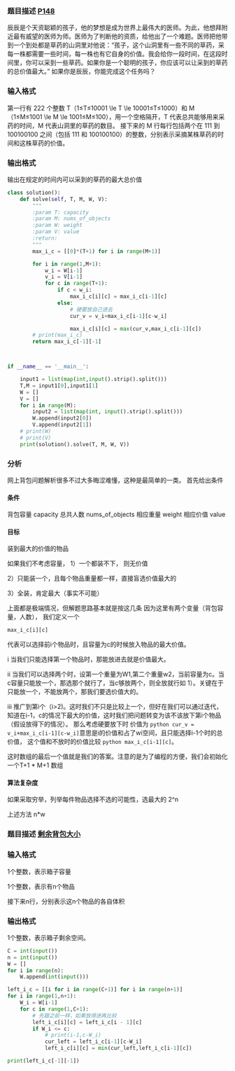 
### 题目描述 [P148](https://www.luogu.com.cn/problem/P1048)

辰辰是个天资聪颖的孩子，他的梦想是成为世界上最伟大的医师。为此，他想拜附近最有威望的医师为师。医师为了判断他的资质，给他出了一个难题。医师把他带到一个到处都是草药的山洞里对他说：“孩子，这个山洞里有一些不同的草药，采每一株都需要一些时间，每一株也有它自身的价值。我会给你一段时间，在这段时间里，你可以采到一些草药。如果你是一个聪明的孩子，你应该可以让采到的草药的总价值最大。”
如果你是辰辰，你能完成这个任务吗？

### 输入格式
第一行有 222 个整数 T（1≤T≤10001 \le T \le 10001≤T≤1000）和 M（1≤M≤1001 \le M \le 1001≤M≤100），用一个空格隔开，T 代表总共能够用来采药的时间，M 代表山洞里的草药的数目。
接下来的 M 行每行包括两个在 111 到 100100100 之间（包括 111 和 100100100）的整数，分别表示采摘某株草药的时间和这株草药的价值。
### 输出格式
输出在规定的时间内可以采到的草药的最大总价值


```python
class solution():
    def solve(self, T, M, W, V):
        """
        :param T: capacity
        :param M: nums_of_objects
        :param W: weight
        :param V: value
        :return:
        """
        max_i_c = [[0]*(T+1) for i in range(M+1)]

        for i in range(1,M+1):
            w_i = W[i-1]
            v_i = V[i-1]
            for c in range(T+1):
                if c < w_i:
                    max_i_c[i][c] = max_i_c[i-1][c]
                else:
                    # 硬要放自己进去
                    cur_v = v_i+max_i_c[i-1][c-w_i]

                    max_i_c[i][c] = max(cur_v,max_i_c[i-1][c])
        # print(max_i_c)
        return max_i_c[-1][-1]



if __name__ == '__main__':

    input1 = list(map(int,input().strip().split()))
    T,M = input1[0],input1[1]
    W = []
    V = []
    for i in range(M):
        input2 = list(map(int, input().strip().split()))
        W.append(input2[0])
        V.append(input2[1])
    # print(W)
    # print(V)
    print(solution().solve(T, M, W, V))


```

### 分析
网上背包问题解析很多不过大多晦涩难懂，这种是最简单的一类。
首先给出条件 
#### 条件
背包容量 capacity
总共人数 nums_of_objects
相应重量 weight
相应价值 value
#### 目标
装到最大的价值的物品

如果我们不考虑容量，
1）一个都装不下， 则无价值

2）只能装一个，且每个物品重量都一样，直接盲选价值最大的

3）全装，肯定最大（事实不可能）

上面都是极端情况，但解题思路基本就是按这几条
因为这里有两个变量（背包容量，人数），
我们定义一个
```python
max_i_c[i][c]
```
代表可以选择前i个物品时，且容量为c的时候放入物品的最大价值。

i 当我们只能选择第一个物品时，那能放进去就是价值最大。

ii 当我们可以选择两个时，设第一个重量为W1,第二个重量w2，当前容量为c。当c容量只能放一个，那选那个就行了，当c够放两个，则全放就行如 1）。关键在于只能放一个，不能放两个，那我们要选价值大的。

iii 推广到第i个（i>2)。这时我们不只是比较上一个，但好在我们可以通过迭代，知道在i-1，c的情况下最大的价值，这时我们把问题转变为该不该放下第i个物品（假设放得下的情况）。
那么考虑硬要放下时 价值为 ```python cur_v = v_i+max_i_c[i-1][c-w_i]```意思是i的价值和占了wi空间，且只能选择i-1个时的总价值，
这个值和不放时的价值比较 ```python max_i_c[i-1][c]```。

这时数组的最后一个值就是我们的答案。注意的是为了编程的方便，我们会初始化一个T+1 * M+1 数组

#### 算法复杂度
如果采取穷举，列举每件物品选择不选的可能性，选最大的 2^n

上述方法 n*w

### 题目描述 [剩余背包大小](https://www.luogu.com.cn/problem/P1049)

### 输入格式
1个整数，表示箱子容量

1个整数，表示有n个物品

接下来n行，分别表示这n个物品的各自体积

### 输出格式
1个整数，表示箱子剩余空间。

```python
C = int(input())
n = int(input())
W = []
for i in range(n):
    W.append(int(input()))

left_i_c = [[i for i in range(C+1)] for i in range(n+1)]
for i in range(1,n+1):
    W_i = W[i-1]
    for c in range(1,C+1):
        # 先跟之前一样，如果放得进再比较
        left_i_c[i][c] = left_i_c[i - 1][c]
        if W_i <= c:
            # print(i-1,c-W_i)
            cur_left = left_i_c[i-1][c-W_i]
            left_i_c[i][c] = min(cur_left,left_i_c[i-1][c])

print(left_i_c[-1][-1])

```
